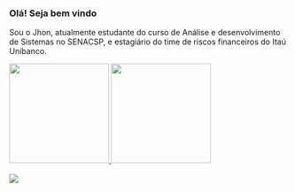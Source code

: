 ### Olá! Seja bem vindo

Sou o Jhon, atualmente estudante do curso de Análise e desenvolvimento de Sistemas no SENACSP, e estagiário do time de riscos financeiros do Itaú Unibanco. 

<div>
  <a href="https://github.com/jrsantos1"> 
  <img height="180em" src="https://github-readme-stats.vercel.app/api?username=jrsantos1&show-icons=true&theme=dark&include_all_commits=true&count_private=true"/>
    <img height="180em" src="https://github-readme-stats.vercel.app/api/top-langs?username=jrsantos1&layout=compact&langs_count=16&theme=dark"/>
</div>
<br>
<div> 
    <a href = "https://www.linkedin.com/in/jhonatan-r-baa992a3/"> <img src="https://img.shields.io/badge/LinkedIn-0077B5?style=for-the-badge&logo=linkedin&logoColor=white" target="_blank"></a>
</div>
